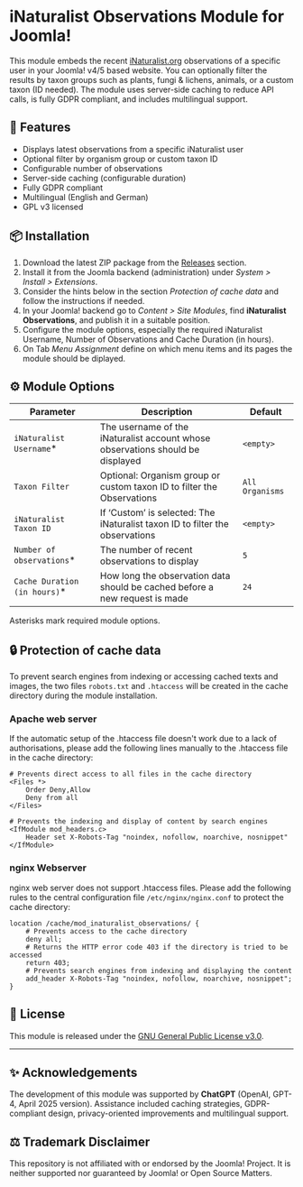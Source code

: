 # iNaturalist Observations Module for Joomla!

This module embeds the recent [iNaturalist.org](https://www.inaturalist.org) observations of a specific user in your Joomla! v4/5 based website. You can optionally filter the results by taxon groups such as plants, fungi & lichens, animals, or a custom taxon (ID needed). The module uses server-side caching to reduce API calls, is fully GDPR compliant, and includes multilingual support.

<!-- ![Example Screenshot](screenshot.png) Optional -->

## 🌿 Features

- Displays latest observations from a specific iNaturalist user
- Optional filter by organism group or custom taxon ID
- Configurable number of observations
- Server-side caching (configurable duration)
- Fully GDPR compliant
- Multilingual (English and German)
- GPL v3 licensed

## 📦 Installation

1. Download the latest ZIP package from the [Releases](https://github.com/AK-CCM/joomla-inaturalist-observations/releases) section.
2. Install it from the Joomla backend (administration) under *System > Install > Extensions*.
3. Consider the hints below in the section *Protection of cache data* and follow the instructions if needed.
4. In your Joomla! backend go to *Content > Site Modules*, find **iNaturalist Observations**, and publish it in a suitable position.
5. Configure the module options, especially the required iNaturalist Username, Number of Observations and Cache Duration (in hours).
6. On Tab *Menu Assignment* define on which menu items and its pages the module should be diplayed.

## ⚙️ Module Options

| **Parameter**                | **Description**                                                                | **Default**     |
|------------------------------|--------------------------------------------------------------------------------|-----------------|
| `iNaturalist Username`*      | The username of the iNaturalist account whose observations should be displayed | `<empty>`       |
| `Taxon Filter`               | Optional: Organism group or custom taxon ID to filter the Observations         | `All Organisms` |
| `iNaturalist Taxon ID`       | If ‘Custom’ is selected: The iNaturalist taxon ID to filter the observations   | `<empty>`       |
| `Number of observations`*    | The number of recent observations to display                                   | `5`             |
| `Cache Duration (in hours)`* | How long the observation data should be cached before a new request is made    | `24`            |

Asterisks mark required module options.

## 🔒 Protection of cache data

To prevent search engines from indexing or accessing cached texts and images, the two files `robots.txt` and `.htaccess` will be created in the cache directory during the module installation.

### Apache web server

If the automatic setup of the .htaccess file doesn't work due to a lack of authorisations, please add the following lines manually to the .htaccess file in the cache directory:

```
# Prevents direct access to all files in the cache directory
<Files *>
    Order Deny,Allow
    Deny from all
</Files>

# Prevents the indexing and display of content by search engines
<IfModule mod_headers.c>
    Header set X-Robots-Tag "noindex, nofollow, noarchive, nosnippet"
</IfModule>
```

### nginx Webserver

nginx web server does not support .htaccess files. Please add the following rules to the central configuration file `/etc/nginx/nginx.conf` to protect the cache directory:
```
location /cache/mod_inaturalist_observations/ {
    # Prevents access to the cache directory
    deny all;  
    # Returns the HTTP error code 403 if the directory is tried to be accessed
    return 403;
    # Prevents search engines from indexing and displaying the content
    add_header X-Robots-Tag "noindex, nofollow, noarchive, nosnippet";
}
```
## 📜 License

This module is released under the [GNU General Public License v3.0](https://www.gnu.org/licenses/gpl-3.0.html).

---
## ✨ Acknowledgements

The development of this module was supported by **ChatGPT** (OpenAI, GPT-4, April 2025 version). Assistance included caching strategies, GDPR-compliant design, privacy-oriented improvements and multilingual support.

## ⚖️ Trademark Disclaimer

This repository is not affiliated with or endorsed by the Joomla! Project. It is neither supported nor guaranteed by Joomla! or Open Source Matters.
